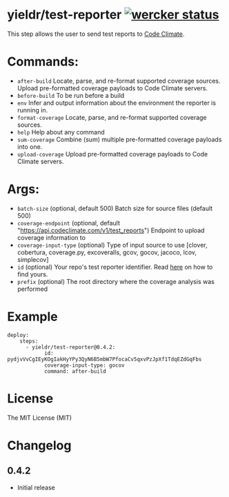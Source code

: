 # yieldr/test-reporter [![wercker status](https://app.wercker.com/status/e8ea0bce480755230ffa3230c679d009/s "wercker status")](https://app.wercker.com/project/bykey/e8ea0bce480755230ffa3230c679d009)

This step allows the user to send test reports to [Code Climate](https://codeclimate.com/).

# Commands:

- `after-build`     Locate, parse, and re-format supported coverage sources. Upload pre-formatted coverage payloads to Code Climate servers.
- `before-build`    To be run before a build
- `env`             Infer and output information about the environment the reporter is running in.
- `format-coverage` Locate, parse, and re-format supported coverage sources.
- `help`            Help about any command
- `sum-coverage`    Combine (sum) multiple pre-formatted coverage payloads into one.
- `upload-coverage` Upload pre-formatted coverage payloads to Code Climate servers.

# Args:

- `batch-size`          (optional, default 500) Batch size for source files (default 500)
- `coverage-endpoint`   (optional, default "https://api.codeclimate.com/v1/test_reports") Endpoint to upload coverage information to
- `coverage-input-type` (optional) Type of input source to use [clover, cobertura, coverage.py, excoveralls, gcov, gocov, jacoco, lcov, simplecov]
- `id`                  (optional) Your repo's test reporter identifier. Read [here](https://docs.codeclimate.com/docs/finding-your-test-coverage-token) on how to find yours.
- `prefix`              (optional) The root directory where the coverage analysis was performed

# Example

```
deploy:
	steps:
	  - yieldr/test-reporter@0.4.2:
	  		id: pydjvVvCgIEyKOgIakHyYPy3QyN6B5mbW7PfocaCv5qxvPzJpXf1TdqEZdGqFbs
	  		coverage-input-type: gocov
	  		command: after-build
```

# License

The MIT License (MIT)

# Changelog

<!--
## 1.1.0

- Update to kubectl to version `1.1.3`
-->

## 0.4.2

- Initial release
